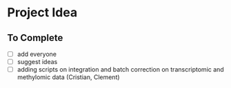 # Project Idea

## To Complete
 * [ ] add everyone
 * [ ] suggest ideas
 * [ ] adding scripts on integration and batch correction on transcriptomic and methylomic data (Cristian, Clement)
